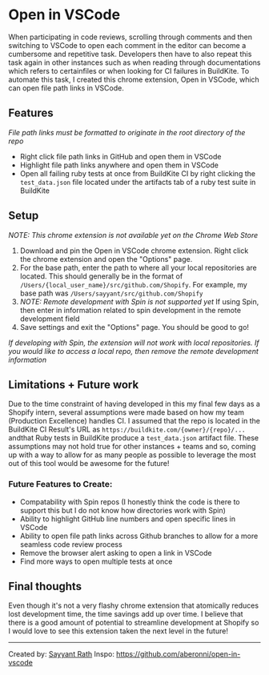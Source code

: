 # Open in VSCode

When participating in code reviews, scrolling through comments and then switching to VSCode to open each comment in the editor can become a cumbersome
and repetitive task. Developers then have to also repeat this task again in other instances such as when reading through documentations which refers to 
certainfiles or when looking for CI failures in BuildKite. To automate this task, I created this chrome extension, Open in VSCode, which can open 
file path links in VSCode.

## Features

*File path links must be formatted to originate in the root directory of the repo*

* Right click file path links in GitHub and open them in VSCode
* Highlight file path links anywhere and open them in VSCode
* Open all failing ruby tests at once from BuildKite CI by right clicking the `test_data.json` file located under the artifacts tab of a ruby test suite 
in BuildKite

## Setup

*NOTE: This chrome extension is not available yet on the Chrome Web Store*

1. Download and pin the Open in VSCode chrome extension. Right click the chrome extension and open the "Options" page.
2. For the base path, enter the path to where all your local repositories are located. This should generally be in the format of 
`/Users/{local_user_name}/src/github.com/Shopify`. For example, my base path was `/Users/sayyant/src/github.com/Shopify`
3. *NOTE: Remote development with Spin is not supported yet* If using Spin, then enter in information related to spin development in the remote
development field
4. Save settings and exit the "Options" page. You should be good to go!

*If developing with Spin, the extension will not work with local repositories. If you would like to access a local repo, then remove the remote
development information*

## Limitations + Future work

Due to the time constraint of having developed in this my final few days as a Shopify intern, several assumptions were made based on how my team
(Production Excellence) handles CI. I assumed that the repo is located in the BuildKite CI Result's URL as `https://buildkite.com/{owner}/{repo}/...`
andthat Ruby tests in BuildKite produce a `test_data.json` artifact file. These assumptions may not hold true for other instances + teams and so,
coming up with a way to allow for as many people as possible to leverage the most out of this tool would be awesome for the future!

### Future Features to Create:
* Compatability with Spin repos (I honestly think the code is there to support this but I do not know how directories work with Spin)
* Ability to highlight GitHub line numbers and open specific lines in VSCode
* Ability to open file path links across Github branches to allow for a more seamless code review process
* Remove the browser alert asking to open a link in VSCode
* Find more ways to open multiple tests at once

## Final thoughts
Even though it's not a very flashy chrome extension that atomically reduces lost development time, the time savings add up over time. I believe that
there is a good amount of potential to streamline development at Shopify so I would love to see this extension taken the next level in the future!

---
Created by: [Sayyant Rath](https://github.com/SayyantRath)
Inspo: https://github.com/aberonni/open-in-vscode
